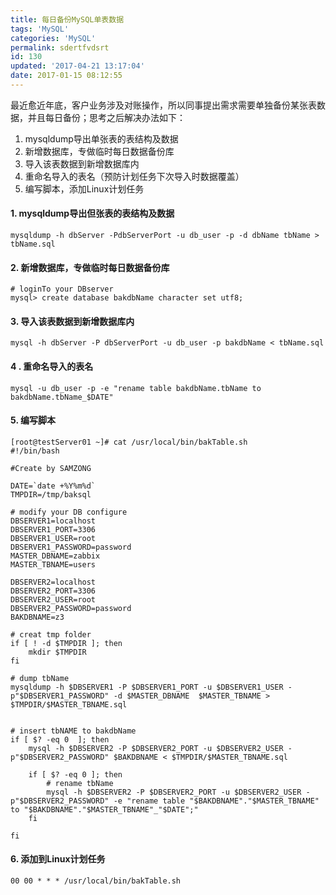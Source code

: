 ```yaml
---
title: 每日备份MySQL单表数据
tags: 'MySQL'
categories: 'MySQL'
permalink: sdertfvdsrt
id: 130
updated: '2017-04-21 13:17:04'
date: 2017-01-15 08:12:55
---
```


最近愈近年底，客户业务涉及对账操作，所以同事提出需求需要单独备份某张表数据，并且每日备份；思考之后解决办法如下：

1. mysqldump导出单张表的表结构及数据
2. 新增数据库，专做临时每日数据备份库
3. 导入该表数据到新增数据库内
4. 重命名导入的表名（预防计划任务下次导入时数据覆盖）
5. 编写脚本，添加Linux计划任务



#### 1. mysqldump导出但张表的表结构及数据

```
mysqldump -h dbServer -PdbServerPort -u db_user -p -d dbName tbName > tbName.sql
```



#### 2. 新增数据库，专做临时每日数据备份库

```
# loginTo your DBserver
mysql> create database bakdbName character set utf8;
```



#### 3. 导入该表数据到新增数据库内

```
mysql -h dbServer -P dbServerPort -u db_user -p bakdbName < tbName.sql
```



#### 4 . 重命名导入的表名

```
mysql -u db_user -p -e "rename table bakdbName.tbName to bakdbName.tbName_$DATE"
```



#### 5. 编写脚本



```
[root@testServer01 ~]# cat /usr/local/bin/bakTable.sh
#!/bin/bash

#Create by SAMZONG

DATE=`date +%Y%m%d`
TMPDIR=/tmp/baksql

# modify your DB configure
DBSERVER1=localhost
DBSERVER1_PORT=3306
DBSERVER1_USER=root
DBSERVER1_PASSWORD=password
MASTER_DBNAME=zabbix
MASTER_TBNAME=users

DBSERVER2=localhost
DBSERVER2_PORT=3306
DBSERVER2_USER=root
DBSERVER2_PASSWORD=password
BAKDBNAME=z3

# creat tmp folder
if [ ! -d $TMPDIR ]; then
	mkdir $TMPDIR
fi

# dump tbName
mysqldump -h $DBSERVER1 -P $DBSERVER1_PORT -u $DBSERVER1_USER -p"$DBSERVER1_PASSWORD" -d $MASTER_DBNAME  $MASTER_TBNAME > $TMPDIR/$MASTER_TBNAME.sql


# insert tbNAME to bakdbName
if [ $? -eq 0  ]; then
	mysql -h $DBSERVER2 -P $DBSERVER2_PORT -u $DBSERVER2_USER -p"$DBSERVER2_PASSWORD" $BAKDBNAME < $TMPDIR/$MASTER_TBNAME.sql

	if [ $? -eq 0 ]; then
		# rename tbName
		mysql -h $DBSERVER2 -P $DBSERVER2_PORT -u $DBSERVER2_USER -p"$DBSERVER2_PASSWORD" -e "rename table "$BAKDBNAME"."$MASTER_TBNAME" to "$BAKDBNAME"."$MASTER_TBNAME"_"$DATE";"
	fi

fi
```



#### 6. 添加到Linux计划任务

```
00 00 * * * /usr/local/bin/bakTable.sh
```

